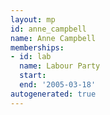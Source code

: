 ```yaml
---
layout: mp
id: anne_campbell
name: Anne Campbell
memberships:
- id: lab
  name: Labour Party
  start: 
  end: '2005-03-18'
autogenerated: true
---
```

